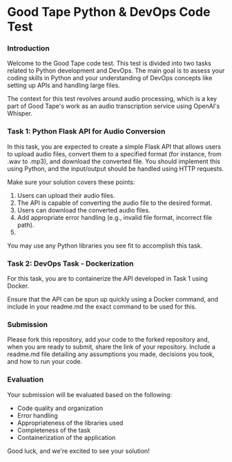# Good Tape Python & DevOps Code Test
### Introduction
Welcome to the Good Tape code test. This test is divided into two tasks related to Python development and DevOps. The main goal is to assess your coding skills in Python and your understanding of DevOps concepts like setting up APIs and handling large files.

The context for this test revolves around audio processing, which is a key part of Good Tape's work as an audio transcription service using OpenAI's Whisper.

### Task 1: Python Flask API for Audio Conversion
In this task, you are expected to create a simple Flask API that allows users to upload audio files, convert them to a specified format (for instance, from .wav to .mp3), and download the converted file. You should implement this using Python, and the input/output should be handled using HTTP requests.

Make sure your solution covers these points:
1. Users can upload their audio files.
2. The API is capable of converting the audio file to the desired format.
3. Users can download the converted audio files.
4. Add appropriate error handling (e.g., invalid file format, incorrect file path).
5. 
You may use any Python libraries you see fit to accomplish this task.

### Task 2: DevOps Task - Dockerization
For this task, you are to containerize the API developed in Task 1 using Docker.

Ensure that the API can be spun up quickly using a Docker command, and include in your readme.md the exact command to be used for this.

### Submission
Please fork this repository, add your code to the forked repository and, when you are ready to submit, share the link of your repository. Include a readme.md file detailing any assumptions you made, decisions you took, and how to run your code.

### Evaluation

Your submission will be evaluated based on the following:

* Code quality and organization
* Error handling
* Appropriateness of the libraries used
* Completeness of the task
* Containerization of the application

Good luck, and we're excited to see your solution!
